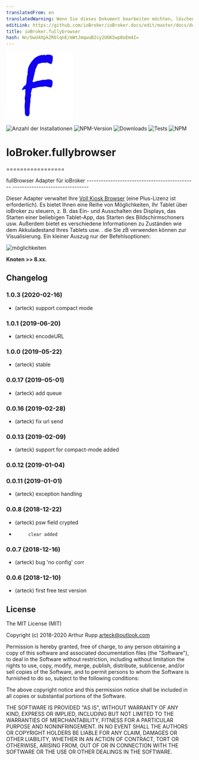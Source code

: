 ```yaml
---
translatedFrom: en
translatedWarning: Wenn Sie dieses Dokument bearbeiten möchten, löschen Sie bitte das Feld "translationsFrom". Andernfalls wird dieses Dokument automatisch erneut übersetzt
editLink: https://github.com/ioBroker/ioBroker.docs/edit/master/docs/de/adapterref/iobroker.fullybrowser/README.md
title: ioBroker.fullybrowser
hash: Nn/bwU4XpkZRblqnE/mWtJmqwuB2cy2UOK5wp0oEm4I=
---
```

![Logo](../../../en/adapterref/iobroker.fullybrowser/admin/fully.png)

![Anzahl der Installationen](http://iobroker.live/badges/fullybrowser-stable.svg)
![NPM-Version](http://img.shields.io/npm/v/iobroker.fullybrowser.svg)
![Downloads](https://img.shields.io/npm/dm/iobroker.fullybrowser.svg)
![Tests](https://travis-ci.org/arteck/iobroker.fullybrowser.svg?branch=master)
![NPM](https://nodei.co/npm/iobroker.fullybrowser.png?downloads=true)

# IoBroker.fullybrowser
=================

fullBrowser Adapter für ioBroker ---------------------------------------------- --------------------------------

Dieser Adapter verwaltet Ihre [Voll Kiosk Browser](https://www.ozerov.de/fully-kiosk-browser) (eine Plus-Lizenz ist erforderlich). Es bietet Ihnen eine Reihe von Möglichkeiten, Ihr Tablet über ioBroker zu steuern, z. B. das Ein- und Ausschalten des Displays, das Starten einer beliebigen Tablet-App, das Starten des Bildschirmschoners usw. Außerdem bietet es verschiedene Informationen zu Zuständen wie dem Akkuladestand Ihres Tablets usw. . die Sie zB verwenden können zur Visualisierung.
Ein kleiner Auszug nur der Befehlsoptionen:

![möglichkeiten](https://github.com/arteck/iobroker.fullyBrowser/blob/master/doku/auszug.png)

<b>Knoten &gt;&gt; 8.xx.</b>

## Changelog
### 1.0.3 (2020-02-16)
* (arteck) support compact mode


### 1.0.1 (2019-06-20)
* (arteck) encodeURL

### 1.0.0 (2019-05-22)
* (arteck) stable

### 0.0.17 (2019-05-01)
* (arteck) add queue

### 0.0.16 (2019-02-28)
* (arteck) fix url send

### 0.0.13 (2019-02-09)
* (arteck) support for compact-mode added

### 0.0.12 (2019-01-04)

### 0.0.11 (2019-01-01)
* (arteck) exception handling


### 0.0.8 (2018-12-22)
* (arteck) psw field crypted
*          clear added
 
### 0.0.7 (2018-12-16)
* (arteck) bug 'no config' corr

### 0.0.6 (2018-12-10)
* (arteck) first free test version

## License
The MIT License (MIT)

Copyright (c) 2018-2020 Arthur Rupp <arteck@outlook.com>

Permission is hereby granted, free of charge, to any person obtaining a copy
of this software and associated documentation files (the "Software"), to deal
in the Software without restriction, including without limitation the rights
to use, copy, modify, merge, publish, distribute, sublicense, and/or sell
copies of the Software, and to permit persons to whom the Software is
furnished to do so, subject to the following conditions:

The above copyright notice and this permission notice shall be included in
all copies or substantial portions of the Software.

THE SOFTWARE IS PROVIDED "AS IS", WITHOUT WARRANTY OF ANY KIND, EXPRESS OR
IMPLIED, INCLUDING BUT NOT LIMITED TO THE WARRANTIES OF MERCHANTABILITY,
FITNESS FOR A PARTICULAR PURPOSE AND NONINFRINGEMENT. IN NO EVENT SHALL THE
AUTHORS OR COPYRIGHT HOLDERS BE LIABLE FOR ANY CLAIM, DAMAGES OR OTHER
LIABILITY, WHETHER IN AN ACTION OF CONTRACT, TORT OR OTHERWISE, ARISING FROM,
OUT OF OR IN CONNECTION WITH THE SOFTWARE OR THE USE OR OTHER DEALINGS IN
THE SOFTWARE.